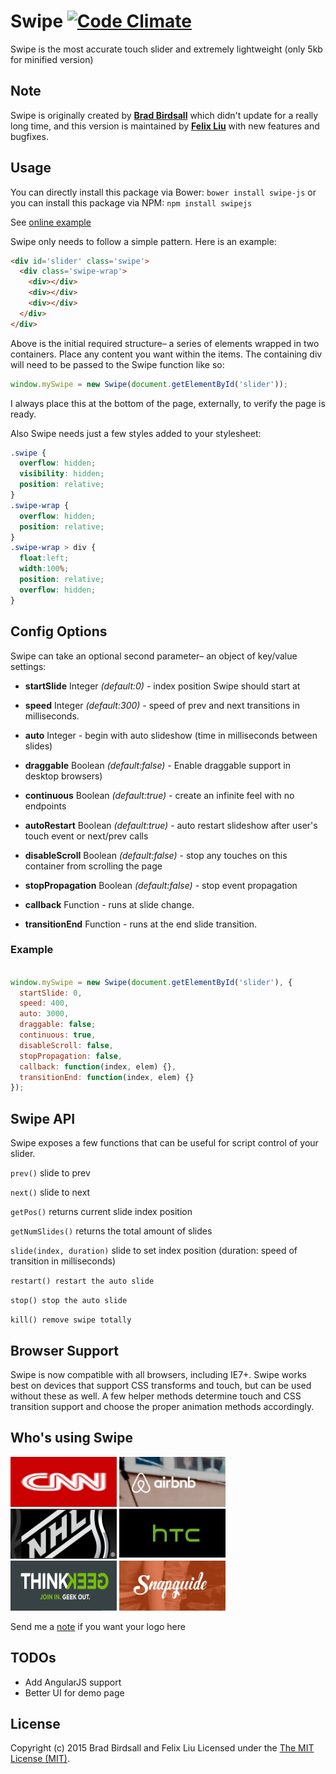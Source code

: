 Swipe [![Code Climate](https://codeclimate.com/github/lyfeyaj/swipe/badges/gpa.svg)](https://codeclimate.com/github/lyfeyaj/swipe)
=====

Swipe is the most accurate touch slider and extremely lightweight (only 5kb for minified version)

## Note

Swipe is originally created by **[Brad Birdsall](https://github.com/thebird)** which didn't update for a really long time, and this version is maintained by **[Felix Liu](https://github.com/lyfeyaj)** with new features and bugfixes.

## Usage

You can directly install this package via Bower: `bower install swipe-js` or you can install this package via NPM: `npm install swipejs`

See [online example](http://lyfeyaj.github.io/swipe/)

Swipe only needs to follow a simple pattern. Here is an example:

``` html
<div id='slider' class='swipe'>
  <div class='swipe-wrap'>
    <div></div>
    <div></div>
    <div></div>
  </div>
</div>
```

Above is the initial required structure– a series of elements wrapped in two containers. Place any content you want within the items. The containing div will need to be passed to the Swipe function like so:

``` js
window.mySwipe = new Swipe(document.getElementById('slider'));
```

I always place this at the bottom of the page, externally, to verify the page is ready.

Also Swipe needs just a few styles added to your stylesheet:

``` css
.swipe {
  overflow: hidden;
  visibility: hidden;
  position: relative;
}
.swipe-wrap {
  overflow: hidden;
  position: relative;
}
.swipe-wrap > div {
  float:left;
  width:100%;
  position: relative;
  overflow: hidden;
}
```

## Config Options

Swipe can take an optional second parameter– an object of key/value settings:

- **startSlide** Integer *(default:0)* - index position Swipe should start at

-	**speed** Integer *(default:300)* - speed of prev and next transitions in milliseconds.

- **auto** Integer - begin with auto slideshow (time in milliseconds between slides)

- **draggable** Boolean *(default:false)* - Enable draggable support in desktop browsers)

- **continuous** Boolean *(default:true)* - create an infinite feel with no endpoints

- **autoRestart** Boolean *(default:true)* - auto restart slideshow after user's touch event or next/prev calls

- **disableScroll** Boolean *(default:false)* - stop any touches on this container from scrolling the page

- **stopPropagation** Boolean *(default:false)* - stop event propagation
 
-	**callback** Function - runs at slide change.

- **transitionEnd** Function - runs at the end slide transition.

### Example

``` js

window.mySwipe = new Swipe(document.getElementById('slider'), {
  startSlide: 0,
  speed: 400,
  auto: 3000,
  draggable: false;
  continuous: true,
  disableScroll: false,
  stopPropagation: false,
  callback: function(index, elem) {},
  transitionEnd: function(index, elem) {}
});

```

## Swipe API

Swipe exposes a few functions that can be useful for script control of your slider.

`prev()` slide to prev

`next()` slide to next

`getPos()` returns current slide index position

`getNumSlides()` returns the total amount of slides

`slide(index, duration)` slide to set index position (duration: speed of transition in milliseconds)

`restart() restart the auto slide`

`stop() stop the auto slide`

`kill() remove swipe totally`

## Browser Support
Swipe is now compatible with all browsers, including IE7+. Swipe works best on devices that support CSS transforms and touch, but can be used without these as well. A few helper methods determine touch and CSS transition support and choose the proper animation methods accordingly.

## Who's using Swipe

<img src='icons/cnn.png' width='170' height='80'>
<img src='icons/airbnb.png' width='170' height='80'>
<img src='icons/nhl.png' width='170' height='80'>
<img src='icons/htc.png' width='170' height='80'>
<img src='icons/thinkgeek.png' width='170' height='80'>
<img src='icons/snapguide.png' width='170' height='80'>

Send me a [note](mailto:lyfeyaj@gmail.com) if you want your logo here

## TODOs

+ Add AngularJS support
+ Better UI for demo page

## License
Copyright (c) 2015 Brad Birdsall and Felix Liu Licensed under the [The MIT License (MIT)](http://opensource.org/licenses/MIT).
